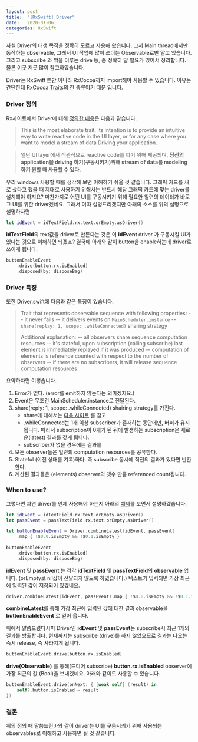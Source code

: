 ```yaml
---
layout: post
title:  "[RxSwift] Driver"
date:   2020-01-06
categories: RxSwift
---
```


사실 Driver의 태생 목적을 정확히 모르고 사용해 왔습니다. 그저 Main thread에서만 동작하는 observable, 그래서 UI 작업에 많이 쓰이는 Observable로만 알고 있습니다.
그리고 subscribe 와 짝을 이루는 drive 등, 좀 정확히 알 필요가 있어서 정리합니다. 물론 이곳 저곳 많이 참고하였습니다.

Driver는 RxSwift 뿐만 아니라 RxCocoa까지 import해야 사용할 수 있습니다. 이유는 간단한데 RxCocoa [Traits](https://github.com/ReactiveX/RxSwift/blob/master/Documentation/Traits.md)의 한 종류이기 때문 입니다. 

### Driver 정의
Rx사이트에서 Driver에 대해 [정의한 내용](https://github.com/ReactiveX/RxSwift/blob/master/Documentation/Traits.md#why-is-it-named-driver)은 다음과 같습니다.
> This is the most elaborate trait. Its intention is to provide an intuitive way to write reactive code in the UI layer, or for any case where you want to model a stream of data Driving your application.

>일단 UI layer에서 직관적으로 reactive code를 짜기 위해 제공되며, **당신의 application을 driving 하기(구동시키기)위해 stream of data를 modeling하기 원할 때 사용할 수 있다.**

우리 windows 사용할 때를 생각해 보면 이해하기 쉬울 것 같습니다. 그래픽 카드를 새로 샀다고 했을 때 제대로 사용하기 위해서는 반드시 해당 그래픽 카드에 맞는 driver를 설치해야 하지요? 마찬가지로 어떤 UI를 구동시키기 위해 필요한 일련의 데이터가 바로 그 UI를 위한 driver겠네요. 그래서 이따 설명드리겠지만 아래의 소스를 위의 설명으로 설명하자면

```swift
let idEvent = idTextField.rx.text.orEmpty.asDriver()
```

**idTextField**의 text값을 driver로 만든다는 것은 이 **idEvent** driver 가 구동시킬 UI가 있다는 것으로 이해하면 되겠죠? 결국에 아래와 같이 button을 enable하는데 driver로 쓰이게 됩니다.

```swift
buttonEnableEvent
    .drive(button.rx.isEnabled)
    .disposed(by: disposeBag)
```

### Driver 특징
또한 Driver.swift에 다음과 같은 특징이 있습니다.

> Trait that represents observable sequence with following properties:
> -- it never fails
> -- it delivers events on `MainScheduler.instance`
> -- `share(replay: 1, scope: .whileConnected)` sharing strategy
> 
> Additional explanation:
> -- all observers share sequence computation resources
> -- it's stateful, upon subscription (calling subscribe) last element is immediately replayed if it was produced
> -- computation of elements is reference counted with respect to the number of observers
> -- if there are no subscribers, it will release sequence computation resources

요약하자면 이렇습니다.
1. Error가 없다. (error를 emit하지 않는다는 의미겠지요.)
2. Event은 무조건 MainScheduler.instance로 전달된다.
3. share(reply: 1, scope: .whileConnected) shairing strategy를 가진다.
    - share에 대해서는 [다음 사이트](https://plaps153.github.io/rxswift/2020/01/06/RxSwift-Operator-Share.html) 를 참고
	- .whileConnected는 1개 이상 subscriber가 존재하는 동안에만, 버퍼가 유지됩니다. 따라서 subscription이 0개가 된 뒤에 발생하는 subscription은 새로운(latest) 결과를 갖게 됩니다.
	- subscriber가 없을 경우에는 결과를 
4. 모든 observer들은 일련의 computation resources를 공유한다.
5. Stateful (이전 상태를 기록)하다. 즉 subscribe 동시에 직전의 결과가 있다면 반환한다.
6. 계산된 결과들은 (elements) observer의 갯수 만큼 referenced count됩니다.

### When to use?
그렇다면 과연 driver를 언제 사용해야 하는지 아래의 [예제](https://mrgamza.tistory.com/497)를 보면서 설명하겠습니다.

```swift
let idEvent = idTextField.rx.text.orEmpty.asDriver()
let passEvent = passTextField.rx.text.orEmpty.asDriver()
        
let buttonEnableEvent = Driver.combineLatest(idEvent, passEvent)
    .map { !$0.0.isEmpty && !$0.1.isEmpty }
        
buttonEnableEvent
    .drive(button.rx.isEnabled)
    .disposed(by: disposeBag)
```
**idEvent** 및 **passEvent** 는 각각 **idTextField** 및 **passTextField**의 **observable** 입니다. (orEmpty로 nil값이 전달되지 않도록 하였습니다.) 텍스트가 입력되면 가장 최근에 입력된 값이 저장되어 있겠네요.

```swift
driver.combineLatest(idEvent, passEvent).map { !$0.0.isEmpty && !$0.1.isEmpty }
```
**combineLatest**를 통해 가장 최근에 입력된 값에 대한 결과 observable을 **buttonEnableEvent** 로 얻어 옵니다.

위에서 말씀드렸다시피 Driver인 **idEvent** 및 **passEvent**는 subscribe시 최근 1개의 결과를 방출합니다. 현재까지는 subscribe (drive)를 하지 않았으므로 결과는 나오는 즉시 release, 즉 사라지게 됩니다.

```swift
buttonEnableEvent.drive(button.rx.isEnabled)
```
**drive(Observable)** 를 통해(드디어 subscribe) **button.rx.isEnabled** observer에 가장 최근의 값 (Bool)을 보내겠네요. 아래와 같이도 사용할 수 있습니다.

```swift
buttonEnableEvent.drive(onNext: { [weak self] (result) in
    self?.button.isEnabled = result
})
```

### 결론
위의 정의 때 말씀드린바와 같이 driver는 UI를 구동시키기 위해 사용되는 observables로 이해하고 사용하면 될 것 같습니다.
